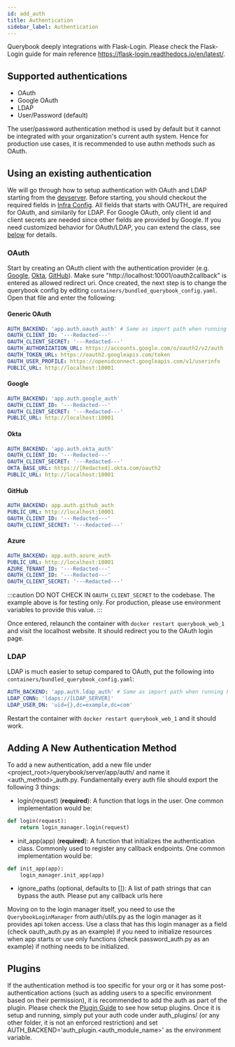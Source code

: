 ```yaml
---
id: add_auth
title: Authentication
sidebar_label: Authentication
---
```


Querybook deeply integrations with Flask-Login. Please check the Flask-Login guide for main reference https://flask-login.readthedocs.io/en/latest/.

## Supported authentications

-   OAuth
-   Google OAuth
-   LDAP
-   User/Password (default)

The user/password authentication method is used by default but it cannot be integrated with your organization's current auth system. Hence for production use cases, it is recommended to use authn methods such as OAuth.

## Using an existing authentication

We will go through how to setup authentication with OAuth and LDAP starting from the [devserver](../setup_guide/quick_setup.md). Before starting, you should checkout the required fields in [Infra Config](../configurations/infra_config.md#authentication). All fields that starts with OAUTH\_ are required for OAuth, and similarily for LDAP. For Google OAuth, only client id and client secrets are needed since other fields are provided by Google. If you need customized behavior for OAuth/LDAP, you can extend the class, see [below](#adding-a-new-authentication-method) for details.

### OAuth

Start by creating an OAuth client with the authentication provider (e.g. [Google](https://developers.google.com/identity/protocols/oauth2), [Okta](https://developer.okta.com/docs/guides/implement-oauth-for-okta/create-oauth-app/), [GitHub](https://docs.github.com/en/developers/apps/building-oauth-apps/creating-an-oauth-app)). Make sure "http://localhost:10001/oauth2callback" is entered as allowed redirect uri. Once created, the next step is to change the querybook config by editing `containers/bundled_querybook_config.yaml`. Open that file and enter the following:

#### Generic OAuth

```yaml
AUTH_BACKEND: 'app.auth.oauth_auth' # Same as import path when running Python
OAUTH_CLIENT_ID: '---Redacted---'
OAUTH_CLIENT_SECRET: '---Redacted---'
OAUTH_AUTHORIZATION_URL: https://accounts.google.com/o/oauth2/v2/auth
OAUTH_TOKEN_URL: https://oauth2.googleapis.com/token
OAUTH_USER_PROFILE: https://openidconnect.googleapis.com/v1/userinfo
PUBLIC_URL: http://localhost:10001
```

#### Google

```yaml
AUTH_BACKEND: 'app.auth.google_auth'
OAUTH_CLIENT_ID: '---Redacted---'
OAUTH_CLIENT_SECRET: '---Redacted---'
PUBLIC_URL: http://localhost:10001
```

#### Okta

```yaml
AUTH_BACKEND: 'app.auth.okta_auth'
OAUTH_CLIENT_ID: '---Redacted---'
OAUTH_CLIENT_SECRET: '---Redacted---'
OKTA_BASE_URL: https://[Redacted].okta.com/oauth2
PUBLIC_URL: http://localhost:10001
```

#### GitHub

```yaml
AUTH_BACKEND: app.auth.github_auth
PUBLIC_URL: http://localhost:10001
OAUTH_CLIENT_ID: '---Redacted---'
OAUTH_CLIENT_SECRET: '---Redacted---'
```

#### Azure

```yaml
AUTH_BACKEND: app.auth.azure_auth
PUBLIC_URL: http://localhost:10001
AZURE_TENANT_ID: '---Redacted---'
OAUTH_CLIENT_ID: '---Redacted---'
OAUTH_CLIENT_SECRET: '---Redacted---'
```

:::caution
DO NOT CHECK IN `OAUTH_CLIENT_SECRET` to the codebase. The example above is for testing only. For production, please use environment variables to provide this value.
:::

Once entered, relaunch the container with `docker restart querybook_web_1` and visit the localhost website. It should redirect you to the OAuth login page.

### LDAP

LDAP is much easier to setup compared to OAuth, put the following into `containers/bundled_querybook_config.yaml`:

```yaml
AUTH_BACKEND: 'app.auth.ldap_auth' # Same as import path when running Python
LDAP_CONN: 'ldaps://[LDAP_SERVER]'
LDAP_USER_DN: 'uid={},dc=example,dc=com'
```

Restart the container with `docker restart querybook_web_1` and it should work.

## Adding A New Authentication Method

To add a new authentication, add a new file under <project_root>/querybook/server/app/auth/ and name it <auth_method>\_auth.py. Fundamentally every auth file should export the following 3 things:

-   login(request) (**required**): A function that logs in the user. One common implementation would be:

```py
def login(request):
    return login_manager.login(request)
```

-   init_app(app) (**required**): A function that initializes the authentication class. Commonly used to register any callback endpoints. One common implementation would be:

```py
def init_app(app):
    login_manager.init_app(app)
```

-   ignore_paths (optional, defaults to []): A list of path strings that can bypass the auth. Please put any callback urls here

Moving on to the login manager itself, you need to use the `QuerybookLoginManager` from auth/utils.py as the login manager as it provides api token access. Use a class that has this login manager as a field (check oauth_auth.py as an example) if you need to initialize resources when app starts or use only functions (check password_auth.py as an example) if nothing needs to be initialized.

<!-- TODO: add examples of adding ldap auth and okta auth as 2 different authentication methods to implement. -->

## Plugins

If the authentication method is too specific for your org or it has some post-authentication actions (such as adding users to a specific environment based on their permission), it is recommended to add the auth as part of the plugin. Please check the [Plugin Guide](plugins.md) to see how setup plugins. Once it is setup and running, simply put your auth code under auth_plugins/ (or any other folder, it is not an enforced restriction) and set AUTH_BACKEND='auth_plugin.<auth_module_name>' as the environment variable.
